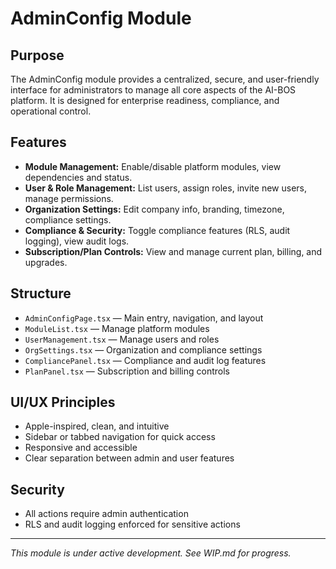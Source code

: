 # AdminConfig Module

## Purpose
The AdminConfig module provides a centralized, secure, and user-friendly interface for administrators to manage all core aspects of the AI-BOS platform. It is designed for enterprise readiness, compliance, and operational control.

## Features
- **Module Management:** Enable/disable platform modules, view dependencies and status.
- **User & Role Management:** List users, assign roles, invite new users, manage permissions.
- **Organization Settings:** Edit company info, branding, timezone, compliance settings.
- **Compliance & Security:** Toggle compliance features (RLS, audit logging), view audit logs.
- **Subscription/Plan Controls:** View and manage current plan, billing, and upgrades.

## Structure
- `AdminConfigPage.tsx` — Main entry, navigation, and layout
- `ModuleList.tsx` — Manage platform modules
- `UserManagement.tsx` — Manage users and roles
- `OrgSettings.tsx` — Organization and compliance settings
- `CompliancePanel.tsx` — Compliance and audit log features
- `PlanPanel.tsx` — Subscription and billing controls

## UI/UX Principles
- Apple-inspired, clean, and intuitive
- Sidebar or tabbed navigation for quick access
- Responsive and accessible
- Clear separation between admin and user features

## Security
- All actions require admin authentication
- RLS and audit logging enforced for sensitive actions

---

_This module is under active development. See WIP.md for progress._ 